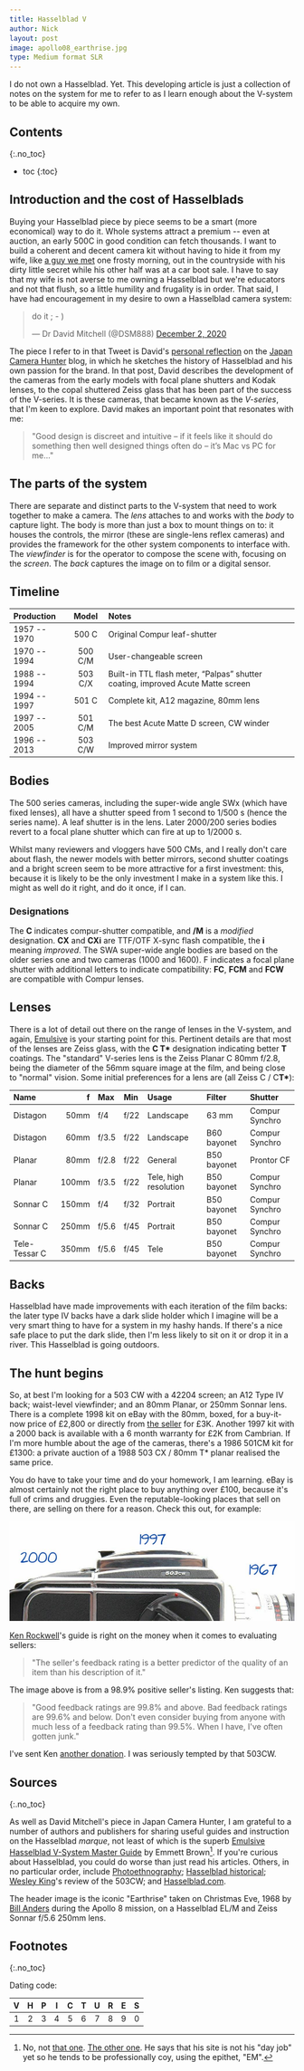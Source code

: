```yaml
---
title: Hasselblad V
author: Nick
layout: post
image: apollo08_earthrise.jpg
type: Medium format SLR
---
```


I do not own a Hasselblad. Yet. This developing article is just a collection of notes on the system for me to refer to as I learn enough about the V-system to be able to acquire my own.

## Contents
{:.no_toc}

* toc
{:toc}

## Introduction and the cost of Hasselblads
Buying your Hasselblad piece by piece seems to be a smart (more economical) way to do it. Whole systems attract a premium -- even at auction, an early 500C in good condition can fetch thousands. I want to build a coherent and decent camera kit without having to hide it from my wife, like [a guy we met](fuji-gw690ii) one frosty morning, out in the countryside with his dirty little secret while his other half was at a car boot sale. I have to say that my wife is not averse to me owning a Hasselblad but we're educators and not that flush, so a little humility and frugality is in order. That said, I have had encouragement in my desire to own a Hasselblad camera system:

<blockquote class="twitter-tweet"><p lang="en" dir="ltr">do it ; - )</p>&mdash; Dr David Mitchell (@DSM888) <a href="https://twitter.com/DSM888/status/1334098543984906247?ref_src=twsrc%5Etfw">December 2, 2020</a></blockquote> <script async src="https://platform.twitter.com/widgets.js" charset="utf-8"></script>

The piece I refer to in that Tweet is David's [personal reflection](https://www.japancamerahunter.com/2020/11/hasselblad-a-personal-reflection/) on the [Japan Camera Hunter](https://www.japancamerahunter.com) blog, in which he sketches the history of Hasselblad and his own passion for the brand. In that  post, David describes the development of the cameras from the early models with focal plane shutters and Kodak lenses, to the copal shuttered Zeiss glass that has been part of the success of the V-series. It is these cameras, that became known as the *V-series*, that I'm keen to explore. David makes an important point that resonates with me:

> "Good design is discreet and intuitive – if it feels like it should do something then well designed things often do – it’s Mac vs PC for me..."

## The parts of the system

There are separate and distinct parts to the V-system that need to work together to make a camera. The *lens* attaches to and works with the *body* to capture light. The body is more than just a box to mount things on to: it houses the controls, the mirror (these are single-lens reflex cameras) and provides the framework for the other system components to interface with. The *viewfinder* is for the operator to compose the scene with, focusing on the *screen*. The *back* captures the image on to film or a digital sensor.

## Timeline

Production | Model | Notes
:--------- | :---: | :-------
1957 -- 1970 | 500 C   | Original Compur leaf-shutter
1970 -- 1994 | 500 C/M | User-changeable screen
1988 -- 1994 | 503 C/X | Built-in TTL flash meter, “Palpas” shutter coating, improved Acute Matte screen
1994 -- 1997 | 501 C   | Complete kit, A12 magazine, 80mm lens 
1997 -- 2005 | 501 C/M | The best Acute Matte D screen, CW winder
1996 -- 2013 | 503 C/W | Improved mirror system

## Bodies
The 500 series cameras, including the super-wide angle SWx (which have fixed lenses), all have a shutter speed from 1 second to 1/500 s (hence the series name). A leaf shutter is in the lens. Later 2000/200 series bodies revert to a focal plane shutter which can fire at up to 1/2000 s. 

Whilst many reviewers and vloggers have 500 CMs, and I really don't care about flash, the newer models with better mirrors, second shutter coatings and a bright screen seem to be more attractive for a first investment: this, because it is likely to be the only investment I make in a system like this. I might as well do it right, and do it once, if I can.

### Designations
The **C** indicates compur-shutter compatible, and **/M** is a *modified* designation. **CX** and **CXi** are TTF/OTF X-sync flash compatible, the **i** meaning *improved*. The SWA super-wide angle bodies are based on the older series one and two cameras (1000 and 1600). F indicates a focal plane shutter with additional letters to indicate compatibility: **FC**, **FCM** and **FCW** are compatible with Compur lenses.

## Lenses
There is a lot of detail out there on the range of lenses in the V-system, and again, [Emulsive](https://emulsive.org/reviews/camera-reviews/hasselblad-camera-reviews/the-hasselblad-v-system-master-guide-c-and-c-t-star-lenses) is your starting point for this. Pertinent details are that most of the lenses are Zeiss glass, with the **C T\*** designation indicating better **T** coatings. The "standard" V-series lens is the Zeiss Planar C 80mm f/2.8, being the diameter of the 56mm square image at the film, and being close to "normal" vision. Some initial preferences for a lens are (all Zeiss  C / C**T\***):

Name    | f | Max | Min | Usage | Filter |Shutter
:-------|----:|:----|:---|:-----|:-------|:------
Distagon| 50mm|f/4|f/22|Landscape|63 mm|Compur Synchro
Distagon| 60mm|f/3.5|f/22|Landscape|B60 bayonet|Compur Synchro
Planar  | 80mm|f/2.8|f/22|General|B50 bayonet|Prontor CF
Planar  |100mm|f/3.5|f/22|Tele, high resolution|B50 bayonet|Compur Synchro
Sonnar C|150mm|f/4|f/32|Portrait|B50 bayonet|Compur Synchro
Sonnar C|250mm|f/5.6|f/45|Portrait|B50 bayonet|Compur Synchro
Tele-Tessar C|350mm|f/5.6|f/45|Tele|B50 bayonet|Compur Synchro

## Backs
Hasselblad have made improvements with each iteration of the film backs: the later type IV backs have a dark slide holder which I imagine will be a very smart thing to have for a system in my hashy hands. If there's a nice safe place to put the dark slide, then I'm less likely to sit on it or drop it in a river. This Hasselblad is going outdoors.

## The hunt begins
So, at best I'm looking for a 503 CW with a 42204 screen; an A12 Type IV back; waist-level viewfinder; and an 80mm Planar, or 250mm Sonnar lens. There is a complete 1998 kit on eBay with the 80mm, boxed, for a buy-it-now price of £2,800 or directly from [the seller](Mifsuds.COM) for £3K. Another 1997 kit with a 2000 back is available with a 6 month warranty for £2K from Cambrian. If I'm more humble about the age of the cameras, there's a 1986 501CM kit for £1300: a private auction of a 1988 503 CX / 80mm T* planar realised the same price.

You do have to take your time and do your homework, I am learning. eBay is almost certainly not the right place to buy anything over £100, because it's full of crims and druggies. Even the reputable-looking places that sell on there, are selling on there for a reason. Check this out, for example:

![](/img/ebayV.jpg)

[Ken Rockwell](https://www.kenrockwell.com/tech/ebay/index.htm)'s guide is right on the money when it comes to evaluating sellers:

> "The seller's feedback rating is a better predictor of the quality of an item than his description of it."

The image above is from a 98.9% positive seller's listing. Ken suggests that: 

> "Good feedback ratings are 99.8% and above. Bad feedback ratings are 99.6% and below. Don't even consider buying from anyone with much less of a feedback rating than 99.5%. When I have, I've often gotten junk."

I've sent Ken [another donation](https://www.paypal.com/paypalme/kenrockwell). I was seriously tempted by that 503CW.

## Sources
{:.no_toc}

As well as David Mitchell's piece in Japan Camera Hunter, I am grateful to a number of authors and publishers for sharing useful guides and instruction on the Hasselblad *marque*, not least of which is the superb [Emulsive Hasselblad V-System Master Guide](https://emulsive.org/reviews/camera-reviews/hasselblad-camera-reviews/the-hasselblad-v-system-master-guide-overview) by Emmett Brown[^nto].  If you're curious about Hasselblad, you could do worse than just read his articles. Others, in no particular order, include [Photoethnography](http://www.photoethnography.com/ClassicCameras/Hasselblad500.html); [Hasselblad historical](http://www.hasselbladhistorical.eu/); [Wesley King](https://beyondtheaperture.com/2019/12/review-hasselblad-503cw-medium-format-film-camera/)'s review of the 503CW; and [Hasselblad.com](https://www.hasselblad.com/inspiration/history/500-series/).

[^nto]: No, not [that one](https://en.wikipedia.org/wiki/Emmett_Brown). [The other one](https://www.facebook.com/emulsive.overlord). He says that his site is not his "day job" yet so he tends to be professionally coy, using the epithet, "EM".

The header image is the iconic "Earthrise" taken on Christmas Eve, 1968 by [Bill Anders](https://en.wikipedia.org/wiki/Bill_Anders) during the Apollo 8 mission, on a Hasselblad EL/M and Zeiss Sonnar f/5.6 250mm lens.

## Footnotes
{:.no_toc}

Dating code:

V|H|P|I|C|T|U|R|E|S
:-:|:-:|:-:|:-:|:-:|:-:|:-:|:-:|:-:|:-:
1|2|3|4|5|6|7|8|9|0

